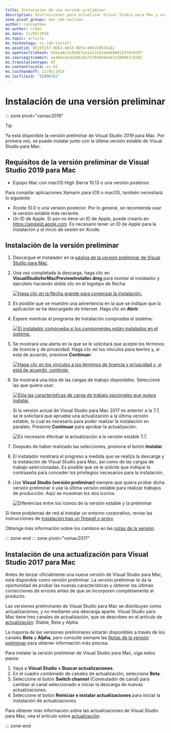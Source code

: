 ```yaml
---
title: Instalación de una versión preliminar
description: Instrucciones para actualizar Visual Studio para Mac y acceder a versiones preliminares, incluidas las versiones preliminares de Visual Studio 2019 para Mac.
zone_pivot_groups: mac-ide-version
author: conceptdev
ms.author: crdun
ms.date: 11/03/2018
ms.topic: article
ms.technology: vs-ide-install
ms.assetid: 0E1EF257-9DE4-4653-9DF4-805CE007A1A1
ms.openlocfilehash: b5eea8c2c894b7eeaa13c83ae6698d1297de9297
ms.sourcegitcommit: ae46be4a2b2b63da7e7049e9ed67cd80897c8102
ms.translationtype: HT
ms.contentlocale: es-ES
ms.lasthandoff: 12/05/2018
ms.locfileid: "52896762"
---
```

# <a name="install-a-preview-release"></a>Instalación de una versión preliminar

::: zone pivot="vsmac2019"

> [!TIP]
> Ya está disponible la versión preliminar de Visual Studio 2019 para Mac. Por primera vez, se puede instalar junto con la última versión estable de Visual Studio para Mac.

## <a name="requirements-for-the-visual-studio-2019-for-mac-preview"></a>Requisitos de la versión preliminar de Visual Studio 2019 para Mac

* Equipo Mac con macOS High Sierra 10.13 o una versión posterior.

Para compilar aplicaciones Xamarin para iOS o macOS, también necesitará lo siguiente:

* Xcode 10.0 o una versión posterior. Por lo general, se recomienda usar la versión estable más reciente.
* Un ID de Apple. Si aún no tiene un ID de Apple, puede crearlo en https://appleid.apple.com. Es necesario tener un ID de Apple para la instalación y el inicio de sesión en Xcode.

## <a name="installing-the-preview"></a>Instalación de la versión preliminar

1. Descargue el instalador en la [página de la versión preliminar de Visual Studio para Mac](https://aka.ms/vs4mac-preview).
2. Una vez completada la descarga, haga clic en **VisualStudioforMacPreviewInstaller.dmg** para montar el instalador y ejecútelo haciendo doble clic en el logotipo de flecha:

    [![Haga clic en la flecha grande para comenzar la instalación.](media/install-preview-installer-sml.png)](media/install-preview-installer.png#lightbox)

3. Es posible que se muestre una advertencia en la que se indique que la aplicación se ha descargado de Internet. Haga clic en **Abrir**.
4. Espere mientras el programa de instalación comprueba el sistema:

    [![El instalador comprueba si los componentes están instalados en el sistema.](media/install-preview-checking-sml.png)](media/install-preview-checking.png#lightbox)

5. Se mostrará una alerta en la que se le solicitará que acepte los términos de licencia y de privacidad. Haga clic en los vínculos para leerlos y, si está de acuerdo, presione **Continuar**:

    [![Haga clic en los vínculos a los términos de licencia y privacidad y, si está de acuerdo, continúe.](media/install-preview-privacy-sml.png)](media/install-preview-privacy.png#lightbox)

6. Se mostrará una lista de las cargas de trabajo disponibles. Seleccione las que quiera usar:

    [![Elija las características de carga de trabajo opcionales que quiera instalar.](media/install-preview-selection-sml.png)](media/install-preview-selection.png#lightbox)

    Si la versión actual de Visual Studio para Mac 2017 es anterior a la 7.7, se le solicitará que apruebe una actualización a la última versión estable, lo cual es necesario para poder realizar la instalación en paralelo. Presione **Continuar** para aprobar la actualización:

    ![Es necesario efectuar la actualización a la versión estable 7.7.](media/install-preview-older-upgrade.png)

7. Después de haber realizado las selecciones, presione el botón **Instalar**.
8. El instalador mostrará el progreso a medida que se realiza la descarga y la instalación de Visual Studio para Mac, así como de las cargas de trabajo seleccionadas. Es posible que se le solicite que indique la contraseña para conceder los privilegios necesarios para la instalación.
9. Use **Visual Studio (versión preliminar)** siempre que quiera probar dicha versión preliminar o use la última versión estable para realizar trabajos de producción. Aquí se muestran los dos iconos:

    ![Diferencias entre los iconos de la versión estable y la preliminar](media/install-preview-icons-sml.png)

Si tiene problemas de red al instalar un entorno corporativo, revise las instrucciones de [instalación tras un firewall o proxy](https://docs.microsoft.com/visualstudio/mac/installation#install-visual-studio-for-mac-behind-a-firewall-or-proxy-server).

Obtenga más información sobre los cambios en las [notas de la versión](https://docs.microsoft.com/visualstudio/releasenotes/vs2019-mac-preview-relnotes).

::: zone-end
::: zone pivot="vsmac2017"

## <a name="install-an-update-for-visual-studio-2017-for-mac"></a>Instalación de una actualización para Visual Studio 2017 para Mac

Antes de lanzar oficialmente una nueva versión de Visual Studio para Mac, está disponible como versión preliminar. La versión preliminar le da la oportunidad de probar las nuevas características y obtener las últimas correcciones de errores antes de que se incorporen completamente al producto.

Las versiones preliminares de Visual Studio para Mac se distribuyen como actualizaciones, y no mediante una descarga aparte. Visual Studio para Mac tiene tres canales de actualización, que se describen en el artículo de [actualización](update.md): Stable, Beta y Alpha.

La mayoría de las versiones preliminares estarán disponibles a través de los canales **Beta** y **Alpha**, pero consulte siempre las [Notas de la versión preliminar](/visualstudio/releasenotes/vs2017-mac-preview-relnotes) para obtener información más precisa.

Para instalar la versión preliminar de Visual Studio para Mac, siga estos pasos:

1. Vaya a **Visual Studio > Buscar actualizaciones**.
2. En el cuadro combinado de canales de actualización, seleccione **Beta**.
3. Seleccione el botón **Switch channel** (Conmutador de canal) para cambiar al canal seleccionado e iniciar la descarga de nuevas actualizaciones.
4. Seleccione el botón **Reiniciar e instalar actualizaciones** para iniciar la instalación de actualizaciones.

Para obtener más información sobre las actualizaciones de Visual Studio para Mac, vea el artículo sobre [actualización](update.md).

::: zone-end